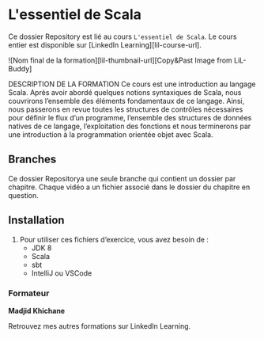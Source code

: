 # L'essentiel de Scala

Ce dossier Repository est lié au cours `L'essentiel de Scala`. Le cours entier est disponible sur [LinkedIn Learning][lil-course-url].

![Nom final de la formation][lil-thumbnail-url][Copy&Past Image from LiL-Buddy] 

DESCRIPTION DE LA FORMATION 
Ce cours est une introduction au langage Scala. Après avoir abordé quelques notions syntaxiques de Scala, nous couvrirons l’ensemble des éléments fondamentaux de ce langage. Ainsi, nous passerons en revue toutes les structures de contrôles nécessaires pour définir le flux d’un programme, l’ensemble des structures de données natives de ce langage, l’exploitation des fonctions et nous terminerons par une introduction à la programmation orientée objet avec Scala. 

## Branches

Ce dossier Repositorya une seule branche qui contient un dossier par chapitre. Chaque vidéo a un fichier associé dans le dossier du chapitre en question. 

## Installation

1. Pour utiliser ces fichiers d’exercice, vous avez besoin de : 
   - JDK 8
   - Scala
   - sbt
   - IntelliJ ou VSCode
 

### Formateur

**Madjid Khichane** 

Retrouvez mes autres formations sur LinkedIn Learning.
 
